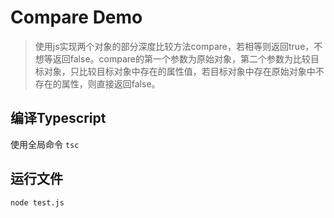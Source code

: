 # Compare Demo

> 使用js实现两个对象的部分深度比较方法compare，若相等则返回true，不想等返回false。compare的第一个参数为原始对象，第二个参数为比较目标对象，只比较目标对象中存在的属性值，若目标对象中存在原始对象中不存在的属性，则直接返回false。

## 编译Typescript

使用全局命令 <code>tsc</code>

## 运行文件

```
node test.js
```